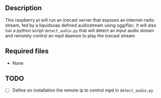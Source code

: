## Description
This raspberry pi will run an icecast server that exposes an internet-radio stream, fed by a liquidsoap defined audiostream using ogg/flac. It will also run a python script `detect_audio.py` that will detect an input audio stream and remotely control an mpd daemon to play the icecast stream

## Required files
- None

## TODO
- [ ] Define on installation the remote ip to control mpd in `detect_audio.py`
